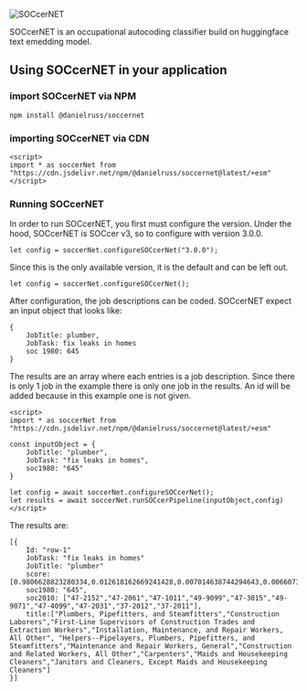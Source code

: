 
![SOCcerNET](./soccerLogo1.png) 

SOCcerNET is an occupational autocoding classifier build on huggingface text emedding 
model. 

## Using SOCcerNET in your application

### import SOCcerNET via NPM
```
npm install @danielruss/soccernet
```

### importing SOCcerNET via CDN
```
<script>
import * as soccerNet from "https://cdn.jsdelivr.net/npm/@danielruss/soccernet@latest/+esm"
</script>
```

### Running SOCcerNET
In order to run SOCcerNET, you first must configure the version.  Under the hood, SOCcerNET is SOCcer v3, so to configure with version 3.0.0.
```
let config = soccerNet.configureSOCcerNet("3.0.0");
```

Since this is the only available version, it is the default and can be left out.
```
let config = soccerNet.configureSOCcerNet();
```

After configuration, the job descriptions can be coded.  SOCcerNET expect an input object that looks like:
```
{
    JobTitle: plumber,
    JobTask: fix leaks in homes
    soc 1980: 645
}
```

The results are an array where each entries is a job description.  Since there is only 1 job in the example there is only one job in the results. An id will be added because in this example one is not given. 

```
<script>
import * as soccerNet from "https://cdn.jsdelivr.net/npm/@danielruss/soccernet@latest/+esm"

const inputObject = {
    JobTitle: "plumber",
    JobTask: "fix leaks in homes",
    soc1980: "645"
}

let config = await soccerNet.configureSOCcerNet();
let results = await soccerNet.runSOCcerPipeline(inputObject,config)
</script>
```

The results are:
```
[{
    Id: "row-1"
    JobTask: "fix leaks in homes"
    JobTitle: "plumber"
    score:[0.9806628823280334,0.012618162669241428,0.007014638744294643,0.006607372779399157,0.006477011367678642,0.005545503459870815,0.002995521994307637,0.001819823868572712,0.001284098019823432,0.0007829691166989505]
    soc1980: "645",
    soc2010: ["47-2152","47-2061","47-1011","49-9099","47-3015","49-9071","47-4099","47-2031","37-2012","37-2011"],
    title:["Plumbers, Pipefitters, and Steamfitters","Construction Laborers","First-Line Supervisors of Construction Trades and Extraction Workers","Installation, Maintenance, and Repair Workers, All Other", "Helpers--Pipelayers, Plumbers, Pipefitters, and Steamfitters","Maintenance and Repair Workers, General","Construction and Related Workers, All Other","Carpenters","Maids and Housekeeping Cleaners","Janitors and Cleaners, Except Maids and Housekeeping Cleaners"]
}]
```
